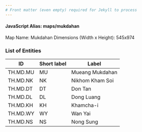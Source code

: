 ```yaml
---
# Front matter (even empty) required for Jekyll to process
---
```


#### JavaScript Alias: maps/mukdahan

Map Name: Mukdahan
Dimensions (Width x Height): 545x974

### List of Entities

| ID       | Short label | Label           |
| -------- | ----------- | --------------- |
| TH.MD.MU | MU          | Mueang Mukdahan |
| TH.MD.NK | NK          | Nikhom Kham Soi |
| TH.MD.DT | DT          | Don Tan         |
| TH.MD.DL | DL          | Dong Luang      |
| TH.MD.KH | KH          | Khamcha-i       |
| TH.MD.WY | WY          | Wan Yai         |
| TH.MD.NS | NS          | Nong Sung       |

